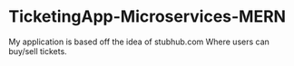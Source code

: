 # TicketingApp-Microservices-MERN

My application is based off the idea of stubhub.com Where users can buy/sell tickets.